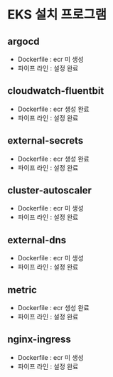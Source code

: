 # EKS 설치 프로그램
## argocd
* Dockerfile : ecr 미 생성
* 파이프 라인 : 설정 완료

## cloudwatch-fluentbit
* Dockerfile : ecr 생성 완료
* 파이프 라인 : 설정 완료

## external-secrets
* Dockerfile : ecr 생성 완료
* 파이프 라인 : 설정 완료

## cluster-autoscaler
* Dockerfile : ecr 미 생성
* 파이프 라인 : 설정 완료

## external-dns
* Dockerfile : ecr 미 생성
* 파이프 라인 : 설정 완료

## metric
* Dockerfile : ecr 생성 완료
* 파이프 라인 : 설정 완료

## nginx-ingress
* Dockerfile : ecr 미 생성
* 파이프 라인 : 설정 완료
